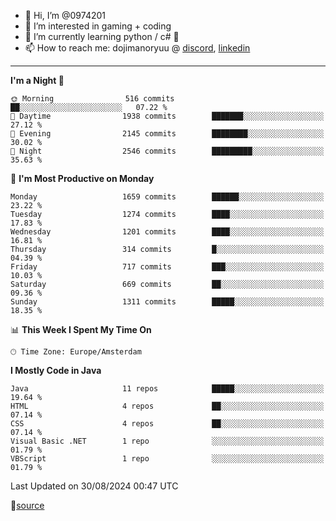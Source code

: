 - 👋 Hi, I’m @0974201
- 👀 I’m interested in gaming + coding
- 🌱 I’m currently learning python / c# 🐍
- 📫 How to reach me: dojimanoryuu @ [discord](https://discord.com "please let me know that you found me on github"), [linkedin](https://www.linkedin.com/in/sonprakiki/)  

<!---
0974201/0974201 is a ✨ special ✨ repository because its `README.md` (this file) appears on your GitHub profile.
You can click the Preview link to take a look at your changes.
--->

----
<!--START_SECTION:waka-->
**I'm a Night 🦉** 

```text
🌞 Morning                516 commits         ██░░░░░░░░░░░░░░░░░░░░░░░   07.22 % 
🌆 Daytime                1938 commits        ███████░░░░░░░░░░░░░░░░░░   27.12 % 
🌃 Evening                2145 commits        ████████░░░░░░░░░░░░░░░░░   30.02 % 
🌙 Night                  2546 commits        █████████░░░░░░░░░░░░░░░░   35.63 % 
```
📅 **I'm Most Productive on Monday** 

```text
Monday                   1659 commits        ██████░░░░░░░░░░░░░░░░░░░   23.22 % 
Tuesday                  1274 commits        ████░░░░░░░░░░░░░░░░░░░░░   17.83 % 
Wednesday                1201 commits        ████░░░░░░░░░░░░░░░░░░░░░   16.81 % 
Thursday                 314 commits         █░░░░░░░░░░░░░░░░░░░░░░░░   04.39 % 
Friday                   717 commits         ███░░░░░░░░░░░░░░░░░░░░░░   10.03 % 
Saturday                 669 commits         ██░░░░░░░░░░░░░░░░░░░░░░░   09.36 % 
Sunday                   1311 commits        █████░░░░░░░░░░░░░░░░░░░░   18.35 % 
```


📊 **This Week I Spent My Time On** 

```text
🕑︎ Time Zone: Europe/Amsterdam
```

**I Mostly Code in Java** 

```text
Java                     11 repos            █████░░░░░░░░░░░░░░░░░░░░   19.64 % 
HTML                     4 repos             ██░░░░░░░░░░░░░░░░░░░░░░░   07.14 % 
CSS                      4 repos             ██░░░░░░░░░░░░░░░░░░░░░░░   07.14 % 
Visual Basic .NET        1 repo              ░░░░░░░░░░░░░░░░░░░░░░░░░   01.79 % 
VBScript                 1 repo              ░░░░░░░░░░░░░░░░░░░░░░░░░   01.79 % 
```




 Last Updated on 30/08/2024 00:47 UTC
<!--END_SECTION:waka-->
🔗[source](https://github.com/anmol098/waka-readme-stats/)
